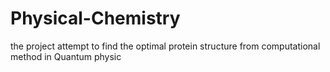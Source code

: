 # Physical-Chemistry
the project attempt to find the optimal protein structure from computational method in Quantum physic

